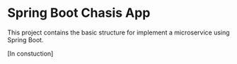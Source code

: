 # Spring Boot Chasis App

This project contains the basic structure for implement a microservice using Spring Boot.

[In constuction]

